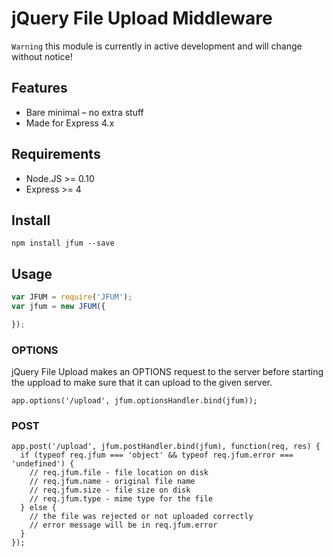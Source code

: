 jQuery File Upload Middleware
=============================

`Warning` this module is currently in active development and will change without
notice!

## Features

* Bare minimal – no extra stuff
* Made for Express 4.x

## Requirements

* Node.JS >= 0.10
* Express >= 4

## Install

```
npm install jfum --save
```

## Usage

```javascript
var JFUM = require('JFUM');
var jfum = new JFUM({

});
```

### OPTIONS

jQuery File Upload makes an OPTIONS request to the server before starting the
uppload to make sure that it can upload to the given server.

```javscript
app.options('/upload', jfum.optionsHandler.bind(jfum));
```

### POST

```javscript
app.post('/upload', jfum.postHandler.bind(jfum), function(req, res) {
  if (typeof req.jfum === 'object' && typeof req.jfum.error === 'undefined') {
    // req.jfum.file - file location on disk
    // req.jfum.name - original file name
    // req.jfum.size - file size on disk
    // req.jfum.type - mime type for the file
  } else {
    // the file was rejected or not uploaded correctly
    // error message will be in req.jfum.error
  }
});
```

